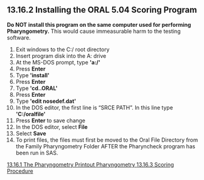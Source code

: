 ## 13.16.2 Installing the ORAL 5.04 Scoring Program

**Do NOT install this program on the same computer used for performing Pharyngometry.**  This would cause immeasurable harm to the testing software.

1. Exit windows to the C:/ root directory
2. Insert program disk into the A: drive
3. At the MS-DOS prompt, type **'a:/'**
4. Press **Enter**
5. Type **'install'**
6. Press **Enter**
7. Type **'cd..ORAL'**
8. Press **Enter**
9. Type **'edit nosedef.dat'**
10. In the DOS editor, the first line is “SRCE PATH”.  In this line type **'C:/oralfile'**
11. Press **Enter** to save change
12. In the DOS editor, select **File**
13. Select **Save**
14. To print files, the files must first be moved to the Oral File Directory from the Family Pharyngometry Folder AFTER the Pharyncheck program has been run in SAS.


<div class="center">
<div class="btn-group">
  <a href=":pages_path:/manuals/pharyngometry/13-16-01-pharyn-printout.md" class="btn btn-default">
    <span class="glyphicon glyphicon-chevron-left"></span>
    13.16.1 The Pharyngometry Printout
  </a>

  <a href=":pages_path:/manuals/pharyngometry" class="btn btn-default">
    <span class="glyphicon glyphicon-chevron-up"></span>
    Pharyngometry
  </a>

  <a href=":pages_path:/manuals/pharyngometry/13-16-03-scoring-procedure.md" class="btn btn-success">
    13.16.3 Scoring Procedure
    <span class="glyphicon glyphicon-chevron-right"></span>
  </a>
</div>
</div>
